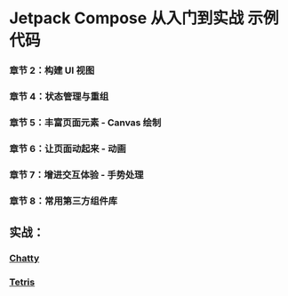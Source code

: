 # Jetpack Compose 从入门到实战 示例代码

### 章节 2：构建 UI 视图

### 章节 4：状态管理与重组

### 章节 5：丰富页面元素 - Canvas 绘制

### 章节 6：让页面动起来 - 动画

### 章节 7：增进交互体验 - 手势处理

### 章节 8：常用第三方组件库

## 实战：

### [Chatty](https://github.com/compose-museum/Chatty)

### [Tetris](https://github.com/vitaviva/compose-tetris)
